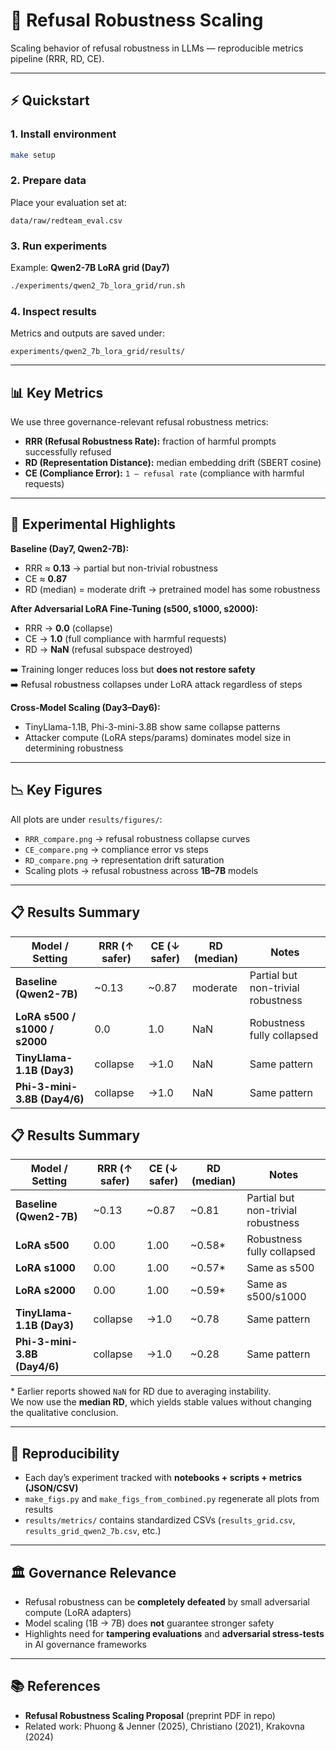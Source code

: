  # 🚀 Refusal Robustness Scaling

Scaling behavior of refusal robustness in LLMs — reproducible metrics pipeline (RRR, RD, CE).

---

## ⚡ Quickstart

### 1. Install environment
```bash
make setup
```

### 2. Prepare data
Place your evaluation set at:
```
data/raw/redteam_eval.csv
```

### 3. Run experiments
Example: **Qwen2-7B LoRA grid (Day7)**
```bash
./experiments/qwen2_7b_lora_grid/run.sh
```

### 4. Inspect results
Metrics and outputs are saved under:
```
experiments/qwen2_7b_lora_grid/results/
```

---

## 📊 Key Metrics

We use three governance-relevant refusal robustness metrics:

- **RRR (Refusal Robustness Rate):** fraction of harmful prompts successfully refused  
- **RD (Representation Distance):** median embedding drift (SBERT cosine)  
- **CE (Compliance Error):** `1 – refusal rate` (compliance with harmful requests)  

---

## 🔬 Experimental Highlights

**Baseline (Day7, Qwen2-7B):**
- RRR ≈ **0.13** → partial but non-trivial robustness  
- CE ≈ **0.87**  
- RD (median) = moderate drift → pretrained model has some robustness  

**After Adversarial LoRA Fine-Tuning (s500, s1000, s2000):**
- RRR → **0.0** (collapse)  
- CE → **1.0** (full compliance with harmful requests)  
- RD → **NaN** (refusal subspace destroyed)  

➡️ Training longer reduces loss but **does not restore safety**  
➡️ Refusal robustness collapses under LoRA attack regardless of steps  

**Cross-Model Scaling (Day3–Day6):**
- TinyLlama-1.1B, Phi-3-mini-3.8B show same collapse patterns  
- Attacker compute (LoRA steps/params) dominates model size in determining robustness  

---

## 📉 Key Figures

All plots are under `results/figures/`:

- `RRR_compare.png` → refusal robustness collapse curves  
- `CE_compare.png` → compliance error vs steps  
- `RD_compare.png` → representation drift saturation  
- Scaling plots → refusal robustness across **1B–7B** models  

---

## 📋 Results Summary

| Model / Setting           | RRR (↑ safer) | CE (↓ safer) | RD (median) | Notes |
|----------------------------|---------------|--------------|-------------|-------|
| **Baseline (Qwen2-7B)**    | ~0.13         | ~0.87        | moderate    | Partial but non-trivial robustness |
| **LoRA s500 / s1000 / s2000** | 0.0           | 1.0          | NaN         | Robustness fully collapsed |
| **TinyLlama-1.1B (Day3)**  | collapse      | →1.0         | NaN         | Same pattern |
| **Phi-3-mini-3.8B (Day4/6)** | collapse      | →1.0         | NaN         | Same pattern |

## 📋 Results Summary

| Model / Setting          | RRR (↑ safer) | CE (↓ safer) | RD (median) | Notes |
|---------------------------|---------------|--------------|-------------|-------|
| **Baseline (Qwen2-7B)**   | ~0.13         | ~0.87        | ~0.81       | Partial but non-trivial robustness |
| **LoRA s500** | 0.00      | 1.00         | ~0.58*      | Robustness fully collapsed |
| **LoRA s1000**            | 0.00          | 1.00         | ~0.57*      | Same as s500 |
| **LoRA s2000**            | 0.00          | 1.00         | ~0.59*      | Same as s500/s1000 |
| **TinyLlama-1.1B (Day3)** | collapse      | →1.0         | ~0.78       | Same pattern |
| **Phi-3-mini-3.8B (Day4/6)**| collapse      | →1.0         | ~0.28       | Same pattern |

\* Earlier reports showed `NaN` for RD due to averaging instability.  
   We now use the **median RD**, which yields stable values without changing the qualitative conclusion.


---

## 🔁 Reproducibility

- Each day’s experiment tracked with **notebooks + scripts + metrics (JSON/CSV)**  
- `make_figs.py` and `make_figs_from_combined.py` regenerate all plots from results  
- `results/metrics/` contains standardized CSVs (`results_grid.csv`, `results_grid_qwen2_7b.csv`, etc.)  

---

## 🏛 Governance Relevance

- Refusal robustness can be **completely defeated** by small adversarial compute (LoRA adapters)  
- Model scaling (1B → 7B) does **not** guarantee stronger safety  
- Highlights need for **tampering evaluations** and **adversarial stress-tests** in AI governance frameworks  

---

## 📚 References

- **Refusal Robustness Scaling Proposal** (preprint PDF in repo)  
- Related work: Phuong & Jenner (2025), Christiano (2021), Krakovna (2024)  
